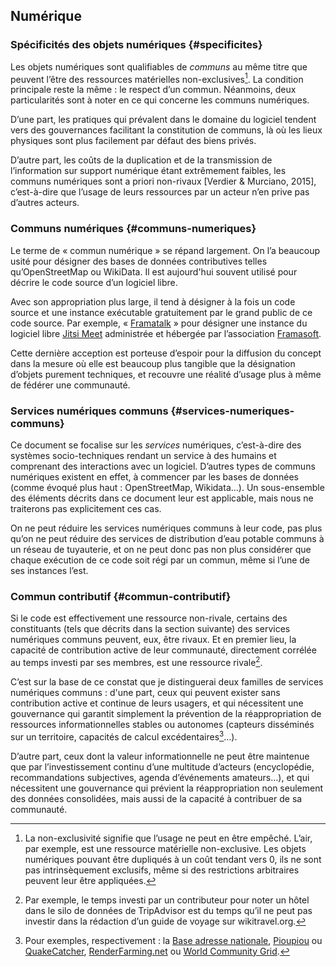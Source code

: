 ## Numérique

### Spécificités des objets numériques {#specificites}

Les objets numériques sont qualifiables de _communs_ au même titre que peuvent l’être des ressources matérielles non-exclusives[^6]. La condition principale reste la même : le respect d’un commun. Néanmoins, deux particularités sont à noter en ce qui concerne les communs numériques.

D’une part, les pratiques qui prévalent dans le domaine du logiciel tendent vers des gouvernances facilitant la constitution de communs, là où les lieux physiques sont plus facilement par défaut des biens privés.

D’autre part, les coûts de la duplication et de la transmission de l’information sur support numérique étant extrêmement faibles, les communs numériques sont a priori non-rivaux \[Verdier & Murciano, 2015\], c’est-à-dire que l’usage de leurs ressources par un acteur n’en prive pas d’autres acteurs.

### Communs numériques {#communs-numeriques}

Le terme de « commun numérique » se répand largement. On l’a beaucoup usité pour désigner des bases de données contributives telles qu’OpenStreetMap ou WikiData. Il est aujourd'hui souvent utilisé pour décrire le code source d’un logiciel libre.

Avec son appropriation plus large, il tend à désigner à la fois un code source et une instance exécutable gratuitement par le grand public de ce code source. Par exemple, « [Framatalk](https://framatalk.org/accueil/) » pour désigner une instance du logiciel libre [Jitsi Meet](https://meet.jit.si) administrée et hébergée par l’association [Framasoft](https://framasoft.org/).

Cette dernière acception est porteuse d’espoir pour la diffusion du concept dans la mesure où elle est beaucoup plus tangible que la désignation d’objets purement techniques, et recouvre une réalité d’usage plus à même de fédérer une communauté.

### Services numériques communs {#services-numeriques-communs}

Ce document se focalise sur les _services_ numériques, c’est-à-dire des systèmes socio-techniques rendant un service à des humains et comprenant des interactions avec un logiciel. D’autres types de communs numériques existent en effet, à commencer par les bases de données \(comme évoqué plus haut : OpenStreetMap, Wikidata…\). Un sous-ensemble des éléments décrits dans ce document leur est applicable, mais nous ne traiterons pas explicitement ces cas.

On ne peut réduire les services numériques communs à leur code, pas plus qu’on ne peut réduire des services de distribution d’eau potable communs à un réseau de tuyauterie, et on ne peut donc pas non plus considérer que chaque exécution de ce code soit régi par un commun, même si l’une de ses instances l’est.

### Commun contributif {#commun-contributif}

Si le code est effectivement une ressource non-rivale, certains des constituants \(tels que décrits dans la section suivante\) des services numériques communs peuvent, eux, être rivaux. Et en premier lieu, la capacité de contribution active de leur communauté, directement corrélée au temps investi par ses membres, est une ressource rivale[^7].

C’est sur la base de ce constat que je distinguerai deux familles de services numériques communs : d'une part, ceux qui peuvent exister sans contribution active et continue de leurs usagers, et qui nécessitent une gouvernance qui garantit simplement la prévention de la réappropriation de ressources informationnelles stables ou autonomes (capteurs disséminés sur un territoire, capacités de calcul excédentaires[^8]…).

D’autre part, ceux dont la valeur informationnelle ne peut être maintenue que par l’investissement continu d’une multitude d’acteurs (encyclopédie, recommandations subjectives, agenda d’événements amateurs…), et qui nécessitent une gouvernance qui prévient la réappropriation non seulement des données consolidées, mais aussi de la capacité à contribuer de sa communauté.

[^6]: La non-exclusivité signifie que l’usage ne peut en être empêché. L’air, par exemple, est une ressource matérielle non-exclusive. Les objets numériques pouvant être dupliqués à un coût tendant vers 0, ils ne sont pas intrinsèquement exclusifs, même si des restrictions arbitraires peuvent leur être appliquées.

[^7]: Par exemple, le temps investi par un contributeur pour noter un hôtel dans le silo de données de TripAdvisor est du temps qu’il ne peut pas investir dans la rédaction d’un guide de voyage sur wikitravel.org.

[^8]: Pour exemples, respectivement : la [Base adresse nationale](https://adresse.data.gouv.fr), [Pioupiou](https://pioupiou.fr/fr/) ou [QuakeCatcher](http://qcn.stanford.edu/index.php), [RenderFarming.net](http://burp.renderfarming.net) ou [World Community Grid](https://www.worldcommunitygrid.org).

